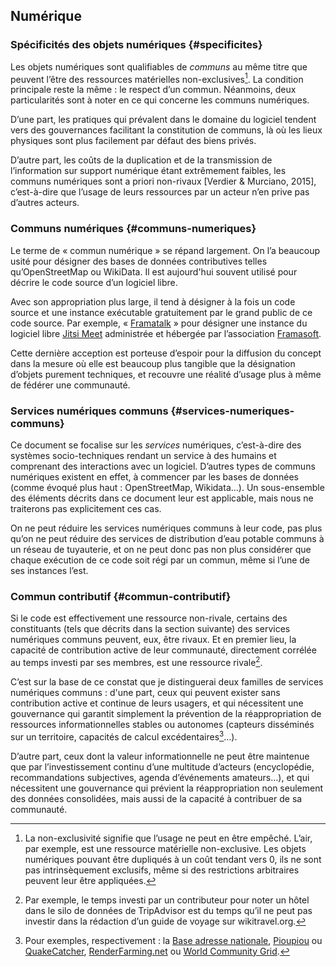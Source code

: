 ## Numérique

### Spécificités des objets numériques {#specificites}

Les objets numériques sont qualifiables de _communs_ au même titre que peuvent l’être des ressources matérielles non-exclusives[^6]. La condition principale reste la même : le respect d’un commun. Néanmoins, deux particularités sont à noter en ce qui concerne les communs numériques.

D’une part, les pratiques qui prévalent dans le domaine du logiciel tendent vers des gouvernances facilitant la constitution de communs, là où les lieux physiques sont plus facilement par défaut des biens privés.

D’autre part, les coûts de la duplication et de la transmission de l’information sur support numérique étant extrêmement faibles, les communs numériques sont a priori non-rivaux \[Verdier & Murciano, 2015\], c’est-à-dire que l’usage de leurs ressources par un acteur n’en prive pas d’autres acteurs.

### Communs numériques {#communs-numeriques}

Le terme de « commun numérique » se répand largement. On l’a beaucoup usité pour désigner des bases de données contributives telles qu’OpenStreetMap ou WikiData. Il est aujourd'hui souvent utilisé pour décrire le code source d’un logiciel libre.

Avec son appropriation plus large, il tend à désigner à la fois un code source et une instance exécutable gratuitement par le grand public de ce code source. Par exemple, « [Framatalk](https://framatalk.org/accueil/) » pour désigner une instance du logiciel libre [Jitsi Meet](https://meet.jit.si) administrée et hébergée par l’association [Framasoft](https://framasoft.org/).

Cette dernière acception est porteuse d’espoir pour la diffusion du concept dans la mesure où elle est beaucoup plus tangible que la désignation d’objets purement techniques, et recouvre une réalité d’usage plus à même de fédérer une communauté.

### Services numériques communs {#services-numeriques-communs}

Ce document se focalise sur les _services_ numériques, c’est-à-dire des systèmes socio-techniques rendant un service à des humains et comprenant des interactions avec un logiciel. D’autres types de communs numériques existent en effet, à commencer par les bases de données \(comme évoqué plus haut : OpenStreetMap, Wikidata…\). Un sous-ensemble des éléments décrits dans ce document leur est applicable, mais nous ne traiterons pas explicitement ces cas.

On ne peut réduire les services numériques communs à leur code, pas plus qu’on ne peut réduire des services de distribution d’eau potable communs à un réseau de tuyauterie, et on ne peut donc pas non plus considérer que chaque exécution de ce code soit régi par un commun, même si l’une de ses instances l’est.

### Commun contributif {#commun-contributif}

Si le code est effectivement une ressource non-rivale, certains des constituants \(tels que décrits dans la section suivante\) des services numériques communs peuvent, eux, être rivaux. Et en premier lieu, la capacité de contribution active de leur communauté, directement corrélée au temps investi par ses membres, est une ressource rivale[^7].

C’est sur la base de ce constat que je distinguerai deux familles de services numériques communs : d'une part, ceux qui peuvent exister sans contribution active et continue de leurs usagers, et qui nécessitent une gouvernance qui garantit simplement la prévention de la réappropriation de ressources informationnelles stables ou autonomes (capteurs disséminés sur un territoire, capacités de calcul excédentaires[^8]…).

D’autre part, ceux dont la valeur informationnelle ne peut être maintenue que par l’investissement continu d’une multitude d’acteurs (encyclopédie, recommandations subjectives, agenda d’événements amateurs…), et qui nécessitent une gouvernance qui prévient la réappropriation non seulement des données consolidées, mais aussi de la capacité à contribuer de sa communauté.

[^6]: La non-exclusivité signifie que l’usage ne peut en être empêché. L’air, par exemple, est une ressource matérielle non-exclusive. Les objets numériques pouvant être dupliqués à un coût tendant vers 0, ils ne sont pas intrinsèquement exclusifs, même si des restrictions arbitraires peuvent leur être appliquées.

[^7]: Par exemple, le temps investi par un contributeur pour noter un hôtel dans le silo de données de TripAdvisor est du temps qu’il ne peut pas investir dans la rédaction d’un guide de voyage sur wikitravel.org.

[^8]: Pour exemples, respectivement : la [Base adresse nationale](https://adresse.data.gouv.fr), [Pioupiou](https://pioupiou.fr/fr/) ou [QuakeCatcher](http://qcn.stanford.edu/index.php), [RenderFarming.net](http://burp.renderfarming.net) ou [World Community Grid](https://www.worldcommunitygrid.org).

